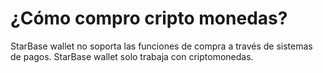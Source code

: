 # ¿Cómo compro cripto monedas?

StarBase wallet no soporta las funciones de compra a través de sistemas de pagos. StarBase wallet solo trabaja con criptomonedas. 

